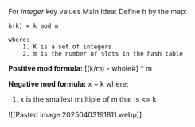 For *integer* key values
Main Idea: Define h by the map: 

	h(k) = k mod m 
	
	where:
		1. K is a set of integers
		2. m is the number of slots in the hash table

**Positive mod formula:** [(k/m) - whole#] * m

**Negative mod formula:** x + k
where:
1. x is the smallest multiple of m that is <= k

![[Pasted image 20250403191811.webp]]

